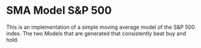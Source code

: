 # SMA Model S&P 500

This is an implementation of a simple moving average model of the S&P 500 index. The two Models that are generated that consistently beat buy and hold.

